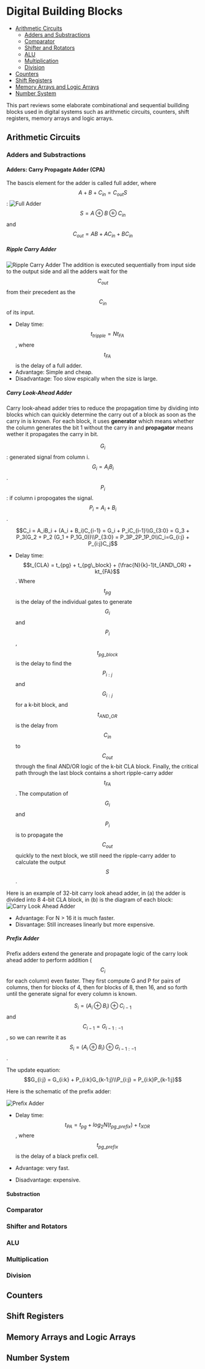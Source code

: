 # Digital Building Blocks

* [Arithmetic Circuits](#ac)
    * [Adders and Substractions](#as)
    * [Comparator](#com)
    * [Shifter and Rotators](#shre)
    * [ALU](#alu)
    * [Multiplication](#mul)
    * [Division](#di)
* [Counters](#co)
* [Shift Registers](#sr)
* [Memory Arrays and Logic Arrays](#mala)
* [Number System](#ns)

This part reviews some elaborate combinational and sequential buillding blocks used in digital systems such as arithmetic circuits, counters, shift registers, memory arrays and logic arrays. 


## <span id = ac> Arithmetic Circuits </span>
### <span id = as> Adders and Substractions </span>
#### Adders: Carry Propagate Adder (CPA)
The bascis element for the adder is called full adder, where $$A + B + C_{in} = C_{out}S$$:
![Full Adder](url1/FullAdder.png) 
$$S = A \oplus B \oplus C_{in}$$ and $$C_{out} = AB + AC_{in}+BC_{in}$$
##### Ripple Carry Adder
![Ripple Carry Adder](url1/RippleCarryAdder.png) 
The addition is executed sequentially from input side to the output side and all the adders wait for the $$C_{out}$$ from their precedent as the $$C_{in}$$ of its input.
* Delay time: $$t_{tripple} = Nt_{FA}$$, where $$t_{FA}$$ is the delay of a full adder.
* Advantage: Simple and cheap.
* Disadvantage: Too slow espically when the size is large.

##### Carry Look-Ahead Adder
Carry look-ahead adder tries to reduce the propagation time by dividing into blocks which can quickly determine the carry out of a block as soon as the carry in is known. For each block, it uses **generator** which means whether the column generates the bit 1 without the carry in and **propagator** means  wether it propagates the carry in bit.

$$G_i$$: generated signal from column i. $$G_i = A_iB_i$$.
$$P_i$$: if column i propogates the signal. $$P_i = A_i + B_i$$.

$$C_i = A_iB_i + (A_i + B_i)C_{i-1} = G_i + P_iC_{i-1}\\G_{3:0} = G_3 + P_3(G_2 + P_2 (G_1 + P_1G_0))\\P_{3:0} = P_3P_2P_1P_0\\C_i=G_{i:j} + P_{i:j}C_j$$ 

* Delay time:$$t_{CLA} = t_{pg} + t_{pg\_block} + (\frac{N}{k}-1)t_{AND\_OR} + kt_{FA}$$. Where $$t_{pg}$$ is the delay of the individual gates to generate $$G_i$$ and $$P_i$$, $$t_{pg\_block}$$ is the delay to find the $$P_{i:j}$$ and $$G_{i:j}$$ for a k-bit block, and $$t_{AND\_OR}$$ is the delay from $$C_{in}$$ to $$C_{out}$$ through the final AND/OR logic of the k-bit CLA block. Finally, the critical path through the last block contains a short ripple-carry adder $$t_{FA}$$. The computation of $$G_i$$ and $$P_i$$ is to propagate the $$C_{out}$$ quickly to the next block, we still need the ripple-carry adder to calculate the output $$S$$.  

Here is an example of 32-bit carry look ahead adder, in (a) the adder is divided into 8 4-bit CLA block, in (b) is the diagram of each block:
![Carry Look Ahead Adder](url1/CarryLookaheadAdder.png) 

* Advantage: For N > 16 it is much faster.
* Disvantage: Still increases linearly but more expensive.

##### Prefix Adder
Prefix adders extend the generate and propagate logic of the carry look ahead adder to perform addition ($$C_i$$ for each column) even faster. They first compute G and P for pairs of columns, then for blocks of 4, then for blocks of 8, then 16, and so forth until the generate signal for every column is known.

$$S_i = (A_i \oplus B_i) \oplus C_{i-1}$$ and $$C_{i-1} = G_{i-1:-1}$$, so we can rewrite it as $$S_i = (A_i \oplus B_i) \oplus G_{i-1:-1}$$.

The update equation: $$G_{i:j} = G_{i:k} + P_{i:k}G_{k-1:j}\\P_{i:j} = P_{i:k}P_{k-1:j}$$

Here is the schematic of the prefix adder:

![Prefix Adder](url1/PrefixAdder.png) 

* Delay time: $$t_{PA} = t_{pg} + log_2N(t_{pg\_prefix}) + t_{XOR}$$, where $$t_{pg\_prefix}$$ is the delay of a black prefix cell. 

* Advantage: very fast.
* Disadvantage: expensive.

#### Substraction

### <span id = com> Comparator </span>
###  <span id = shre> Shifter and Rotators </span>
### <span id = alu> ALU </span>
### <span id = mul> Multiplication </span>
### <span id = di> Division </span>
##  <span id = co> Counters </span>
## <span id = sr> Shift Registers </span>
## <span id = mala> Memory Arrays and Logic Arrays </span>
## <span id = ns> Number System </span>
